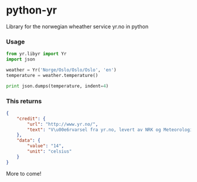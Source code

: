 python-yr
=================
Library for the norwegian wheather service yr.no in python

### Usage
```python
from yr.libyr import Yr
import json

weather = Yr('Norge/Oslo/Oslo/Oslo', 'en')
temperature = weather.temperature()

print json.dumps(temperature, indent=4)
```
### This returns
```json
{
    "credit": {
        "url": "http://www.yr.no/", 
        "text": "V\u00e6rvarsel fra yr.no, levert av NRK og Meteorologisk institutt"
    }, 
    "data": {
        "value": "14", 
        "unit": "celsius"
    }
}
```

More to come!

